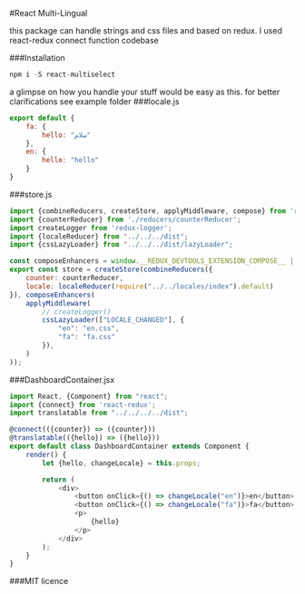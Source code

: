 #React Multi-Lingual

this package can handle strings and css files and based on redux. 
I used react-redux connect function codebase

###Installation
```s
npm i -S react-multiselect
```

a glimpse on how you handle your stuff would be easy as this. 
for better clarifications see example folder 
###locale.js
```js
export default {
	fa: {
		hello: "سلام"
	},
	en: {
		hello: "hello"
	}
}
```

###store.js
```js
import {combineReducers, createStore, applyMiddleware, compose} from 'redux';
import {counterReducer} from './reducers/counterReducer';
import createLogger from 'redux-logger';
import {localeReducer} from "../../../dist";
import {cssLazyLoader} from "../../../dist/lazyLoader";

const composeEnhancers = window.__REDUX_DEVTOOLS_EXTENSION_COMPOSE__ || compose;
export const store = createStore(combineReducers({
	counter: counterReducer,
	locale: localeReducer(require("../../locales/index").default)
}), composeEnhancers(
	applyMiddleware(
		// createLogger()
		cssLazyLoader(["LOCALE_CHANGED"], {
			"en": "en.css",
			"fa": "fa.css"
		}),
	)
));
```

###DashboardContainer.jsx
```js
import React, {Component} from "react";
import {connect} from 'react-redux';
import translatable from "../../../../dist";

@connect(({counter}) => ({counter}))
@translatable(({hello}) => ({hello}))
export default class DashboardContainer extends Component {
	render() {
		let {hello, changeLocale} = this.props;

		return (
			<div>
				<button onClick={() => changeLocale("en")}>en</button>
				<button onClick={() => changeLocale("fa")}>fa</button>
				<p>
					{hello}
				</p>
			</div>
		);
	}
}
```


###MIT licence
  
